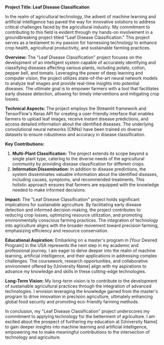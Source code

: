 **Project Title: Leaf Disease Classification**

In the realm of agricultural technology, the advent of machine learning and artificial intelligence has paved the way for innovative solutions to address critical challenges faced by the agricultural industry. My commitment to contributing to this field is evident through my hands-on involvement in a groundbreaking project titled "Leaf Disease Classification." This project serves as a testament to my passion for harnessing technology to enhance crop health, agricultural productivity, and sustainable farming practices.

**Overview:**
The "Leaf Disease Classification" project focuses on the development of an intelligent system capable of accurately identifying and classifying diseases affecting various plants, including potato, cotton, pepper bell, and tomato. Leveraging the power of deep learning and computer vision, the project utilizes state-of-the-art neural network models to analyze leaf images and provide real-time insights into potential diseases. The ultimate goal is to empower farmers with a tool that facilitates early disease detection, allowing for timely interventions and mitigating crop losses.

**Technical Aspects:**
The project employs the Streamlit framework and TensorFlow's Keras API for creating a user-friendly interface that enables farmers to upload leaf images, receive instant disease predictions, and access detailed information about the identified diseases. The underlying convolutional neural networks (CNNs) have been trained on diverse datasets to ensure robustness and accuracy in disease classification.

**Key Contributions:**
1. **Multi-Plant Classification:** The project extends its scope beyond a single plant type, catering to the diverse needs of the agricultural community by providing disease classification for different crops.
2. **Information Dissemination:** In addition to disease predictions, the system disseminates valuable information about the identified diseases, including causes, symptoms, and recommended treatments. This holistic approach ensures that farmers are equipped with the knowledge needed to make informed decisions.

**Impact:**
The "Leaf Disease Classification" project holds significant implications for sustainable agriculture. By facilitating early disease detection and informed decision-making, the project contributes to reducing crop losses, optimizing resource utilization, and promoting environmentally conscious farming practices. The integration of technology into agriculture aligns with the broader movement toward precision farming, emphasizing efficiency and resource conservation.

**Educational Aspiration:**
Embarking on a master's program in [Your Desired Program] in the USA represents the next step in my academic and professional journey. I am eager to delve deeper into the realm of machine learning, artificial intelligence, and their applications in addressing complex challenges. The coursework, research opportunities, and collaborative environment offered by [University Name] align with my aspirations to advance my knowledge and skills in these cutting-edge technologies.

**Long-Term Vision:**
My long-term vision is to contribute to the development of sustainable agricultural practices through the integration of advanced technologies. I envision leveraging the knowledge gained from the master's program to drive innovation in precision agriculture, ultimately enhancing global food security and promoting eco-friendly farming methods.

In conclusion, my "Leaf Disease Classification" project underscores my commitment to applying technology for the betterment of agriculture. I am excited about the prospect of furthering my education at [University Name] to gain deeper insights into machine learning and artificial intelligence, empowering me to make meaningful contributions to the intersection of technology and agriculture.
